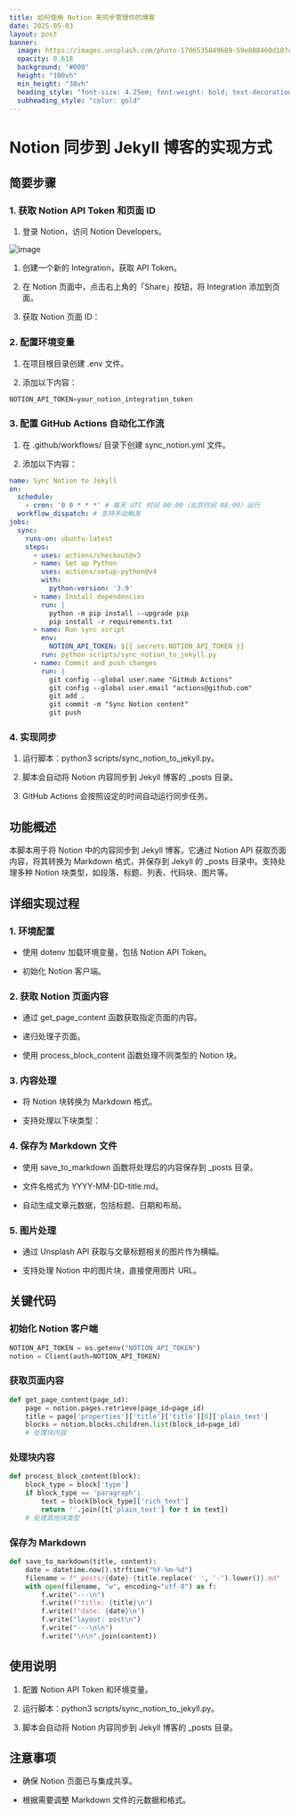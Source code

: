 ```yaml
---
title: 如何使用 Notion 来同步管理你的博客
date: 2025-05-03
layout: post
banner:
  image: https://images.unsplash.com/photo-1706535849689-59e888460d10?crop=entropy&cs=tinysrgb&fit=max&fm=jpg&ixid=M3w2OTIwMzJ8MHwxfHJhbmRvbXx8fHx8fHx8fDE3NDYyNzU4OTJ8&ixlib=rb-4.0.3&q=80&w=1080
  opacity: 0.618
  background: "#000"
  height: "100vh"
  min_height: "38vh"
  heading_style: "font-size: 4.25em; font-weight: bold; text-decoration: underline"
  subheading_style: "color: gold"
---
```


# Notion 同步到 Jekyll 博客的实现方式

## 简要步骤

### 1. 获取 Notion API Token 和页面 ID

1. 登录 Notion，访问 Notion Developers。

![image](https://prod-files-secure.s3.us-west-2.amazonaws.com/a7a0cc5a-89b9-4cda-8686-1fba0ca52f40/d19c1afe-dea5-4312-9333-786b0ba83054/image.png?X-Amz-Algorithm=AWS4-HMAC-SHA256&X-Amz-Content-Sha256=UNSIGNED-PAYLOAD&X-Amz-Credential=ASIAZI2LB466Z4AY63Q7%2F20250503%2Fus-west-2%2Fs3%2Faws4_request&X-Amz-Date=20250503T123812Z&X-Amz-Expires=3600&X-Amz-Security-Token=IQoJb3JpZ2luX2VjEFMaCXVzLXdlc3QtMiJHMEUCIQDtov9rDo7cu8ywKccI0Z941WR6VNd6NDHKnV6wyAfgfgIgNSSn9RgTvqJqfgqRM5WVJ7BP%2Fia5CC%2BqBDPODOl1OMcqiAQI6%2F%2F%2F%2F%2F%2F%2F%2F%2F%2F%2FARAAGgw2Mzc0MjMxODM4MDUiDDhKx1LEupuiPRIqRircA0jw3z1pop3KkXTK0cp%2BSElUXNRC3pBeFLC3FzdZrnnzkRCRxZLDhur4swfsC8IyRVP2Ir3Ozzn56o0tJoPRClskjoqOtpdtQ9ZGZAWBsMzfeEW9AkKQZkNaALRutAZO9qFgFahLgXi12zU7VNV24FqOUZPzPo2rMEFd5YWmGPqQlpjg7VUZSpgj2IOAAyCTRUZlKcoGmWTYd%2FQNOdYihDia3Taw7WbfPd%2BmKm8uJdoK0Wcdc6y%2FXQfyx3uf6xYRD0mT7QasVxV%2FPxEvacA3y2iBHBcwGkbZndOQ4qia54iVmrRrpTa%2BJ8J30AbhtnBy48v4r5dw%2FgUvAeZWObiTxXmYiryXpMsKRg8YS6d%2FMJL%2B%2FiLyKsV%2Fdw87S1Bw1JYBw2RAsRnfSjBRzpL7GsP1rkxP%2FHkjQJdEQ%2F3FpCdKjuZMbOuJ70ex0S1W6ompFJlWeZfGHPbvv%2FYHzLiY46p7ZWnKfcd%2Fhcw1dniYwD%2B5nscf5yJaaQd8ifvBHHcwrdG3Fbfj9kMQC2Lhpv3AyOIKFM6TuFVnX20dFZo69KrXnZbt5T8of9EX8L0pbXIwjvI6%2FBn1T30J%2By7Cs8ZkdjBf%2BvgalCdL%2Fn9%2Bdg6NkhvgFSgiCraa6AhjDp7NXVGdML3e18AGOqUB6QkJyaCH0D6GcjgbeZ6VGFDR3eaytxSbb8TaJciXLqY5ofsMr3%2BsCrvsSBMFbOH2R2HO4ctJNs0O3lu9vddlrT9JBCmQ%2BwUBm92%2Fb2JiphT%2BY0dpu1a9wRRAtcUpyUfuEKeBgZQiX5nYK2on3NseyuxlJoHIv67tFvVhexwtleCMyCS4CO37upf2DNqCD5hekeyTnU7dnWyDKEYVOjGQJXbe1eiF&X-Amz-Signature=67d5d6854ef6d16ca853b45b774f23bae474842210ab01cac2d9476c15d4355b&X-Amz-SignedHeaders=host&x-id=GetObject)

1. 创建一个新的 Integration，获取 API Token。

1. 在 Notion 页面中，点击右上角的「Share」按钮，将 Integration 添加到页面。

1. 获取 Notion 页面 ID：


### 2. 配置环境变量

1. 在项目根目录创建 .env 文件。

1. 添加以下内容：

```javascript
NOTION_API_TOKEN=your_notion_integration_token
```

### 3. 配置 GitHub Actions 自动化工作流

1. 在 .github/workflows/ 目录下创建 sync_notion.yml 文件。

1. 添加以下内容：

```yaml
name: Sync Notion to Jekyll
on:
  schedule:
    - cron: '0 0 * * *' # 每天 UTC 时间 00:00（北京时间 08:00）运行
  workflow_dispatch: # 支持手动触发
jobs:
  sync:
    runs-on: ubuntu-latest
    steps:
      - uses: actions/checkout@v3
      - name: Set up Python
        uses: actions/setup-python@v4
        with:
          python-version: '3.9'
      - name: Install dependencies
        run: |
          python -m pip install --upgrade pip
          pip install -r requirements.txt
      - name: Run sync script
        env:
          NOTION_API_TOKEN: ${{ secrets.NOTION_API_TOKEN }}
        run: python scripts/sync_notion_to_jekyll.py
      - name: Commit and push changes
        run: |
          git config --global user.name "GitHub Actions"
          git config --global user.email "actions@github.com"
          git add .
          git commit -m "Sync Notion content"
          git push
```

### 4. 实现同步

1. 运行脚本：python3 scripts/sync_notion_to_jekyll.py。

1. 脚本会自动将 Notion 内容同步到 Jekyll 博客的 _posts 目录。

1. GitHub Actions 会按照设定的时间自动运行同步任务。

## 功能概述

本脚本用于将 Notion 中的内容同步到 Jekyll 博客。它通过 Notion API 获取页面内容，将其转换为 Markdown 格式，并保存到 Jekyll 的 _posts 目录中。支持处理多种 Notion 块类型，如段落、标题、列表、代码块、图片等。

## 详细实现过程

### 1. 环境配置

- 使用 dotenv 加载环境变量，包括 Notion API Token。

- 初始化 Notion 客户端。

### 2. 获取 Notion 页面内容

- 通过 get_page_content 函数获取指定页面的内容。

- 递归处理子页面。

- 使用 process_block_content 函数处理不同类型的 Notion 块。

### 3. 内容处理

- 将 Notion 块转换为 Markdown 格式。

- 支持处理以下块类型：


### 4. 保存为 Markdown 文件

- 使用 save_to_markdown 函数将处理后的内容保存到 _posts 目录。

- 文件名格式为 YYYY-MM-DD-title.md。

- 自动生成文章元数据，包括标题、日期和布局。

### 5. 图片处理

- 通过 Unsplash API 获取与文章标题相关的图片作为横幅。

- 支持处理 Notion 中的图片块，直接使用图片 URL。

## 关键代码

### 初始化 Notion 客户端

```python
NOTION_API_TOKEN = os.getenv("NOTION_API_TOKEN")
notion = Client(auth=NOTION_API_TOKEN)
```

### 获取页面内容

```python
def get_page_content(page_id):
    page = notion.pages.retrieve(page_id=page_id)
    title = page['properties']['title']['title'][0]['plain_text']
    blocks = notion.blocks.children.list(block_id=page_id)
    # 处理块内容
```

### 处理块内容

```python
def process_block_content(block):
    block_type = block['type']
    if block_type == 'paragraph':
        text = block[block_type]['rich_text']
        return ''.join([t['plain_text'] for t in text])
    # 处理其他块类型
```

### 保存为 Markdown

```python
def save_to_markdown(title, content):
    date = datetime.now().strftime("%Y-%m-%d")
    filename = f"_posts/{date}-{title.replace(' ', '-').lower()}.md"
    with open(filename, "w", encoding="utf-8") as f:
        f.write("---\n")
        f.write(f"title: {title}\n")
        f.write(f"date: {date}\n")
        f.write("layout: post\n")
        f.write("---\n\n")
        f.write("\n\n".join(content))
```

## 使用说明

1. 配置 Notion API Token 和环境变量。

1. 运行脚本：python3 scripts/sync_notion_to_jekyll.py。

1. 脚本会自动将 Notion 内容同步到 Jekyll 博客的 _posts 目录。

## 注意事项

- 确保 Notion 页面已与集成共享。

- 根据需要调整 Markdown 文件的元数据和格式。